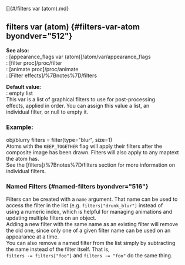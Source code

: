 []{#/filters var (atom).md}    
## filters var (atom) {#filters-var-atom byondver="512"}    
**See also:**    
:   [appearance_flags var (atom)]/atom/var/appearance_flags    
:   [filter proc]/proc/filter    
:   [animate proc]/proc/animate    
:   [Filter effects]/%7Bnotes%7D/filters    
<!-- -->    
**Default value:**    
:   empty list    
This var is a list of graphical filters to use for post-processing    
effects, applied in order. You can assign this value a list, an    
individual filter, or null to empty it.    
### Example:    
obj/blurry filters = filter(type=\"blur\", size=1)    
Atoms with the `KEEP_TOGETHER` flag will apply their filters after the    
composite image has been drawn. Filters will also apply to any maptext    
the atom has.    
See the [filters]/%7Bnotes%7D/filters section for more information on    
individual filters.    
### Named Filters {#named-filters byondver="516"}    
Filters can be created with a `name` argument. That name can be used to    
access the filter in the list (e.g. `filters["drunk_blur"]` instead of    
using a numeric index, which is helpful for managing animations and    
updating multiple filters on an object.    
Adding a new filter with the same name as an existing filter will remove    
the old one, since only one of a given filter name can be used on an    
appearance at a time.    
You can also remove a named filter from the list simply by subtracting    
the name instead of the filter itself. That is,    
`filters -= filters["foo"]` and `filters -= "foo"` do the same thing.  